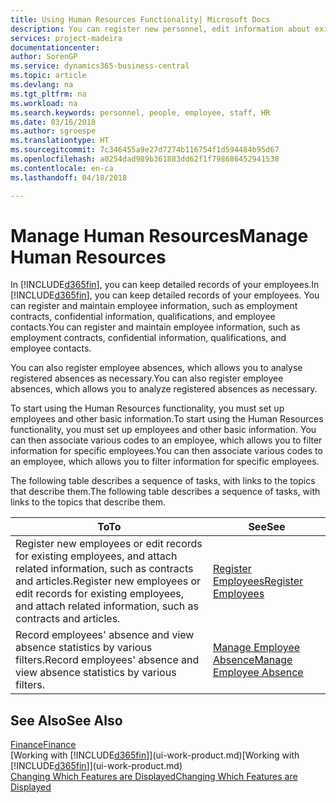```yaml
---
title: Using Human Resources Functionality| Microsoft Docs
description: You can register new personnel, edit information about existing staff, and record and analyse absence.
services: project-madeira
documentationcenter: 
author: SorenGP
ms.service: dynamics365-business-central
ms.topic: article
ms.devlang: na
ms.tgt_pltfrm: na
ms.workload: na
ms.search.keywords: personnel, people, employee, staff, HR
ms.date: 03/16/2018
ms.author: sgroespe
ms.translationtype: HT
ms.sourcegitcommit: 7c346455a9e27d7274b116754f1d594484b95d67
ms.openlocfilehash: a0254dad989b361883dd62f1f798686452941538
ms.contentlocale: en-ca
ms.lasthandoff: 04/18/2018

---
```

# <a name="manage-human-resources"></a><span data-ttu-id="13831-103">Manage Human Resources</span><span class="sxs-lookup"><span data-stu-id="13831-103">Manage Human Resources</span></span>
<span data-ttu-id="13831-104">In [!INCLUDE[d365fin](includes/d365fin_md.md)], you can keep detailed records of your employees.</span><span class="sxs-lookup"><span data-stu-id="13831-104">In [!INCLUDE[d365fin](includes/d365fin_md.md)], you can keep detailed records of your employees.</span></span> <span data-ttu-id="13831-105">You can register and maintain employee information, such as employment contracts, confidential information, qualifications, and employee contacts.</span><span class="sxs-lookup"><span data-stu-id="13831-105">You can register and maintain employee information, such as employment contracts, confidential information, qualifications, and employee contacts.</span></span>

<span data-ttu-id="13831-106">You can also register employee absences, which allows you to analyse registered absences as necessary.</span><span class="sxs-lookup"><span data-stu-id="13831-106">You can also register employee absences, which allows you to analyze registered absences as necessary.</span></span>

<span data-ttu-id="13831-107">To start using the Human Resources functionality, you must set up employees and other basic information.</span><span class="sxs-lookup"><span data-stu-id="13831-107">To start using the Human Resources functionality, you must set up employees and other basic information.</span></span> <span data-ttu-id="13831-108">You can then associate various codes to an employee, which allows you to filter information for specific employees.</span><span class="sxs-lookup"><span data-stu-id="13831-108">You can then associate various codes to an employee, which allows you to filter information for specific employees.</span></span>

<span data-ttu-id="13831-109">The following table describes a sequence of tasks, with links to the topics that describe them.</span><span class="sxs-lookup"><span data-stu-id="13831-109">The following table describes a sequence of tasks, with links to the topics that describe them.</span></span>

| <span data-ttu-id="13831-110">To</span><span class="sxs-lookup"><span data-stu-id="13831-110">To</span></span> | <span data-ttu-id="13831-111">See</span><span class="sxs-lookup"><span data-stu-id="13831-111">See</span></span> |
| --- | --- |
| <span data-ttu-id="13831-112">Register new employees or edit records for existing employees, and attach related information, such as contracts and articles.</span><span class="sxs-lookup"><span data-stu-id="13831-112">Register new employees or edit records for existing employees, and attach related information, such as contracts and articles.</span></span> |[<span data-ttu-id="13831-113">Register Employees</span><span class="sxs-lookup"><span data-stu-id="13831-113">Register Employees</span></span>](hr-how-register-employees.md) |
| <span data-ttu-id="13831-114">Record employees' absence and view absence statistics by various filters.</span><span class="sxs-lookup"><span data-stu-id="13831-114">Record employees' absence and view absence statistics by various filters.</span></span> |[<span data-ttu-id="13831-115">Manage Employee Absence</span><span class="sxs-lookup"><span data-stu-id="13831-115">Manage Employee Absence</span></span>](hr-how-manage-absence.md) |

## <a name="see-also"></a><span data-ttu-id="13831-116">See Also</span><span class="sxs-lookup"><span data-stu-id="13831-116">See Also</span></span>
[<span data-ttu-id="13831-117">Finance</span><span class="sxs-lookup"><span data-stu-id="13831-117">Finance</span></span>](finance.md)  
<span data-ttu-id="13831-118">[Working with [!INCLUDE[d365fin](includes/d365fin_md.md)]](ui-work-product.md)</span><span class="sxs-lookup"><span data-stu-id="13831-118">[Working with [!INCLUDE[d365fin](includes/d365fin_md.md)]](ui-work-product.md)</span></span>  
[<span data-ttu-id="13831-119">Changing Which Features are Displayed</span><span class="sxs-lookup"><span data-stu-id="13831-119">Changing Which Features are Displayed</span></span>](ui-experiences.md)        

